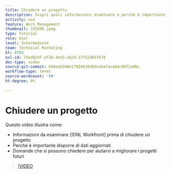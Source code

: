 ```yaml
---
title: Chiudere un progetto
description: Scopri quali informazioni esaminare e perché è importante disporre di dati aggiornati in un progetto prima di chiuderli in [!DNL  Workfront].
activity: use
feature: Work Management
thumbnail: 335096.jpeg
type: Tutorial
role: User
level: Intermediate
team: Technical Marketing
kt: 8783
exl-id: 7dad82df-ef20-4ed3-a52d-27f52d05f678
doc-type: video
source-git-commit: 650e4d346e1792863930dcebafacab4c88f2a8bc
workflow-type: tm+mt
source-wordcount: '59'
ht-degree: 0%

---
```


# Chiudere un progetto

Questo video illustra come:

* Informazioni da esaminare [!DNL Workfront] prima di chiudere un progetto
* Perché è importante disporre di dati aggiornati
* Domande che si possono chiedere per aiutarvi a migliorare i progetti futuri

>[!VIDEO](https://video.tv.adobe.com/v/335096/?quality=12&learn=on)

<!---
learn more urls:
Update task status
Issue statuses
--->
